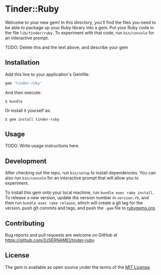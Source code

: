 # Tinder::Ruby

Welcome to your new gem! In this directory, you'll find the files you need to be able to package up your Ruby library into a gem. Put your Ruby code in the file `lib/tinder/ruby`. To experiment with that code, run `bin/console` for an interactive prompt.

TODO: Delete this and the text above, and describe your gem

## Installation

Add this line to your application's Gemfile:

```ruby
gem 'tinder-ruby'
```

And then execute:

    $ bundle

Or install it yourself as:

    $ gem install tinder-ruby

## Usage

TODO: Write usage instructions here

## Development

After checking out the repo, run `bin/setup` to install dependencies. You can also run `bin/console` for an interactive prompt that will allow you to experiment.

To install this gem onto your local machine, run `bundle exec rake install`. To release a new version, update the version number in `version.rb`, and then run `bundle exec rake release`, which will create a git tag for the version, push git commits and tags, and push the `.gem` file to [rubygems.org](https://rubygems.org).

## Contributing

Bug reports and pull requests are welcome on GitHub at https://github.com/[USERNAME]/tinder-ruby.

## License

The gem is available as open source under the terms of the [MIT License](https://opensource.org/licenses/MIT).
